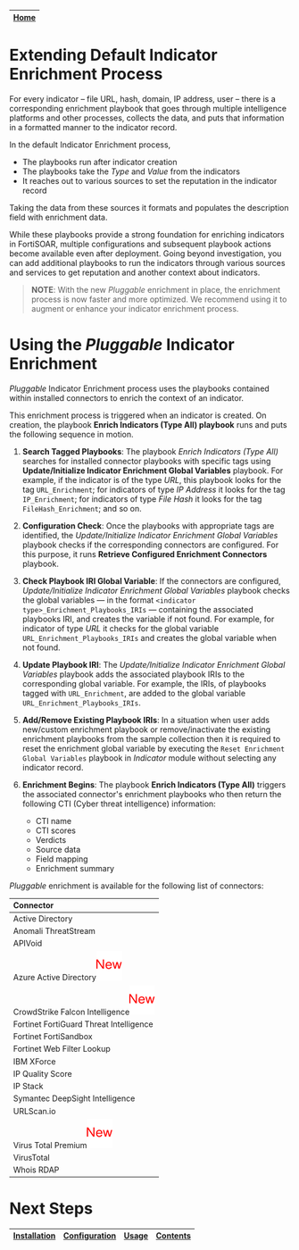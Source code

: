 | [Home](../README.md) |
|----------------------|

# Extending Default Indicator Enrichment Process

For every indicator &ndash; file URL, hash, domain, IP address, user &ndash; there is a corresponding enrichment playbook that goes through multiple intelligence platforms and other processes, collects the data, and puts that information in a formatted manner to the indicator record.

In the default Indicator Enrichment process,

- The playbooks run after indicator creation
- The playbooks take the *Type* and *Value* from the indicators
- It reaches out to various sources to set the reputation in the indicator record

Taking the data from these sources it formats and populates the description field with enrichment data.

While these playbooks provide a strong foundation for enriching indicators in FortiSOAR, multiple configurations and subsequent playbook actions become available even after deployment. Going beyond investigation, you can add additional playbooks to run the indicators through various sources and services to get reputation and another context about indicators.

>**NOTE**: With the new *Pluggable* enrichment in place, the enrichment process is now faster and more optimized. We recommend using it to augment or enhance your indicator enrichment process.

# Using the *Pluggable* Indicator Enrichment

*Pluggable* Indicator Enrichment process uses the playbooks contained within installed connectors to enrich the context of an indicator.

This enrichment process is triggered when an indicator is created. On creation, the playbook **Enrich Indicators (Type All) playbook** runs and puts the following sequence in motion.

1. **Search Tagged Playbooks**: The playbook *Enrich Indicators (Type All)* searches for installed connector playbooks with specific tags using **Update/Initialize Indicator Enrichment Global Variables** playbook. For example, if the indicator is of the type *URL*, this playbook looks for the tag `URL_Enrichment`; for indicators of type *IP Address* it looks for the tag `IP_Enrichment`; for indicators of type *File Hash* it looks for the tag `FileHash_Enrichment`; and so on.

2. **Configuration Check**: Once the playbooks with appropriate tags are identified, the *Update/Initialize Indicator Enrichment Global Variables* playbook checks if the corresponding connectors are configured. For this purpose, it runs **Retrieve Configured Enrichment Connectors** playbook.

3. **Check Playbook IRI Global Variable**: If the connectors are configured, *Update/Initialize Indicator Enrichment Global Variables* playbook checks the global variables &mdash; in the format `<indicator type>_Enrichment_Playbooks_IRIs` &mdash; containing the associated playbooks IRI, and creates the variable if not found. For example, for indicator of type *URL* it checks for the global variable `URL_Enrichment_Playbooks_IRIs` and creates the global variable when not found.

4. **Update Playbook IRI**: The *Update/Initialize Indicator Enrichment Global Variables* playbook adds the associated playbook IRIs to the corresponding global variable. For example, the IRIs, of playbooks tagged with `URL_Enrichment`, are added to the global variable `URL_Enrichment_Playbooks_IRIs`.

5. **Add/Remove Existing Playbook IRIs**: In a situation when user adds new/custom enrichment playbook or remove/inactivate the  existing enrichment playbooks from the sample collection then it is required to reset the enrichment global variable by executing the `Reset Enrichment Global Variables` playbook in *Indicator* module without selecting any indicator record. 

6. **Enrichment Begins**: The playbook **Enrich Indicators (Type All)** triggers the associated connector's enrichment playbooks who then return the following CTI (Cyber threat intelligence) information:

    - CTI name
    - CTI scores
    - Verdicts
    - Source data
    - Field mapping
    - Enrichment summary

*Pluggable* enrichment is available for the following list of connectors:

| Connector                                              |
|:-------------------------------------------------------|
| Active Directory                                       |
| Anomali ThreatStream                                   |
| APIVoid                                                |
| Azure Active Directory![](./res/icon-new.svg)          |
| CrowdStrike Falcon Intelligence![](./res/icon-new.svg) |
| Fortinet FortiGuard Threat Intelligence                |
| Fortinet FortiSandbox                                  |
| Fortinet Web Filter Lookup                             |
| IBM XForce                                             |
| IP Quality Score                                       |
| IP Stack                                               |
| Symantec DeepSight Intelligence                        |
| URLScan.io                                             |
| Virus Total Premium![](./res/icon-new.svg)             |
| VirusTotal                                             |
| Whois RDAP                                             |

# Next Steps

| [Installation](./setup.md#installation) | [Configuration](./setup.md#configuration) | [Usage](./usage.md) | [Contents](./contents.md) |
|-----------------------------------------|-------------------------------------------|---------------------|---------------------------|

